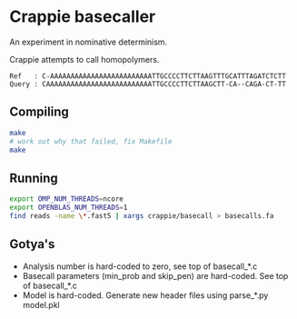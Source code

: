 # Crappie basecaller
An experiment in nominative determinism.

Crappie attempts to call homopolymers.
```
Ref   : C-AAAAAAAAAAAAAAAAAAAAAAAAATTGCCCCTTCTTAAGTTTGCATTTAGATCTCTT
Query : CAAAAAAAAAAAAAAAAAAAAAAAAAATTGCCCCTTCTTAAGCTT-CA--CAGA-CT-TT
```

## Compiling
```bash
make
# work out why that failed, fix Makefile
make
```

## Running
```bash
export OMP_NUM_THREADS=ncore
export OPENBLAS_NUM_THREADS=1
find reads -name \*.fast5 | xargs crappie/basecall > basecalls.fa
```

## Gotya's
* Analysis number is hard-coded to zero, see top of basecall\_\*.c
* Basecall parameters (min\_prob and skip\_pen) are hard-coded. See top of basecall\_\*.c
* Model is hard-coded.  Generate new header files using parse\_\*.py model.pkl


